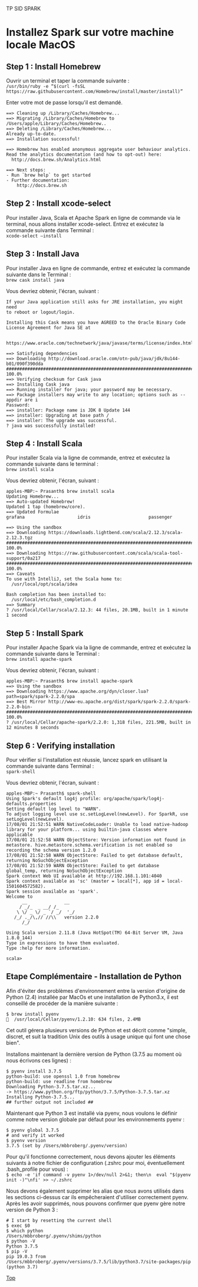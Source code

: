 TP SID SPARK

# Installez Spark sur votre machine locale MacOS

## Step 1 : Install Homebrew
Ouvrir un terminal et taper la commande suivante : <br>
`/usr/bin/ruby -e “$(curl -fsSL https://raw.githubusercontent.com/Homebrew/install/master/install)”`

Enter votre mot de passe lorsqu'il est demandé. 

```
==> Cleaning up /Library/Caches/Homebrew...
==> Migrating /Library/Caches/Homebrew to /Users/apple/Library/Caches/Homebrew..
==> Deleting /Library/Caches/Homebrew...
Already up-to-date.
==> Installation successful!
 
==> Homebrew has enabled anonymous aggregate user behaviour analytics.
Read the analytics documentation (and how to opt-out) here:
  http://docs.brew.sh/Analytics.html
 
==> Next steps:
- Run `brew help` to get started
- Further documentation: 
    http://docs.brew.sh
```

## Step 2 : Install xcode-select
Pour installer Java, Scala et Apache Spark en ligne de commande via le terminal, nous allons installer xcode-select. Entrez et exécutez la commande suivante dans Terminal : <br>
`xcode-select –install`

## Step 3 : Install Java
Pour installer Java en ligne de commande, entrez et exécutez la commande suivante dans le Terminal :<br>
`brew cask install java`

Vous devriez obtenir, l'écran, suivant : 
```
If your Java application still asks for JRE installation, you might need
to reboot or logout/login.
 
Installing this Cask means you have AGREED to the Oracle Binary Code
License Agreement for Java SE at
 
  https://www.oracle.com/technetwork/java/javase/terms/license/index.html
 
==> Satisfying dependencies
==> Downloading http://download.oracle.com/otn-pub/java/jdk/8u144-b01/090f390dda
######################################################################## 100.0%
==> Verifying checksum for Cask java
==> Installing Cask java
==> Running installer for java; your password may be necessary.
==> Package installers may write to any location; options such as --appdir are i
Password:
==> installer: Package name is JDK 8 Update 144
==> installer: Upgrading at base path /
==> installer: The upgrade was successful.
? java was successfully installed!
```

## Step 4 : Install Scala

Pour installer Scala via la ligne de commande, entrez et exécutez la commande suivante dans le terminal :<br>
`brew install scala`

Vous devriez obtenir, l'écran, suivant : 
```
apples-MBP:~ Prasanth$ brew install scala
Updating Homebrew...
==> Auto-updated Homebrew!
Updated 1 tap (homebrew/core).
==> Updated Formulae
grafana                    idris                      passenger
 
==> Using the sandbox
==> Downloading https://downloads.lightbend.com/scala/2.12.3/scala-2.12.3.tgz
######################################################################## 100.0%
==> Downloading https://raw.githubusercontent.com/scala/scala-tool-support/0a217
######################################################################## 100.0%
==> Caveats
To use with IntelliJ, set the Scala home to:
  /usr/local/opt/scala/idea
 
Bash completion has been installed to:
  /usr/local/etc/bash_completion.d
==> Summary
? /usr/local/Cellar/scala/2.12.3: 44 files, 20.1MB, built in 1 minute 1 second
```

## Step 5 : Install Spark

Pour installer Apache Spark via la ligne de commande, entrez et exécutez la commande suivante dans le Terminal : <br>
`brew install apache-spark`

Vous devriez obtenir, l'écran, suivant : 
```
apples-MBP:~ Prasanth$ brew install apache-spark
==> Using the sandbox
==> Downloading https://www.apache.org/dyn/closer.lua?path=spark/spark-2.2.0/spa
==> Best Mirror http://www-eu.apache.org/dist/spark/spark-2.2.0/spark-2.2.0-bin-
######################################################################## 100.0%
? /usr/local/Cellar/apache-spark/2.2.0: 1,318 files, 221.5MB, built in 12 minutes 8 seconds
```

## Step 6 : Verifying installation

Pour vérifier si l'installation est réussie, lancez spark en utilisant la commande suivante dans Terminal :<br>
`spark-shell`

Vous devriez obtenir, l'écran, suivant : 
```
apples-MBP:~ Prasanth$ spark-shell
Using Spark's default log4j profile: org/apache/spark/log4j-defaults.properties
Setting default log level to "WARN".
To adjust logging level use sc.setLogLevel(newLevel). For SparkR, use setLogLevel(newLevel).
17/08/01 21:52:51 WARN NativeCodeLoader: Unable to load native-hadoop library for your platform... using builtin-java classes where applicable
17/08/01 21:52:58 WARN ObjectStore: Version information not found in metastore. hive.metastore.schema.verification is not enabled so recording the schema version 1.2.0
17/08/01 21:52:58 WARN ObjectStore: Failed to get database default, returning NoSuchObjectException
17/08/01 21:52:59 WARN ObjectStore: Failed to get database global_temp, returning NoSuchObjectException
Spark context Web UI available at http://192.168.1.101:4040
Spark context available as 'sc' (master = local[*], app id = local-1501604572582).
Spark session available as 'spark'.
Welcome to
      __              __
     / _/_  _ __/ /_
    \ \/ _ \/ _ `/ _/  '_/
   /_/ ._/\,// //\\   version 2.2.0
      /_/
        
Using Scala version 2.11.8 (Java HotSpot(TM) 64-Bit Server VM, Java 1.8.0_144)
Type in expressions to have them evaluated.
Type :help for more information.
 
scala>
```

## Etape Complémentaire - Installation de Python

Afin d'éviter des problèmes d'environnement entre la version d'origine de Python (2.4) installée par MacOs et une installation de Python3.x, il est conseillé de procéder de la manière suivante : <br>

```
$ brew install pyenv
🍺  /usr/local/Cellar/pyenv/1.2.10: 634 files, 2.4MB
```
Cet outil gérera plusieurs versions de Python et est décrit comme "simple, discret, et suit la tradition Unix des outils à usage unique qui font une chose bien".

Installons maintenant la dernière version de Python (3.7.5 au moment où nous écrivons ces lignes) :
```
$ pyenv install 3.7.5
python-build: use openssl 1.0 from homebrew
python-build: use readline from homebrew
Downloading Python-3.7.5.tar.xz...
-> https://www.python.org/ftp/python/3.7.5/Python-3.7.5.tar.xz
Installing Python-3.7.5...
## further output not included ##
```

Maintenant que Python 3 est installé via pyenv, nous voulons le définir comme notre version globale par défaut pour les environnements pyenv : <br>
```
$ pyenv global 3.7.5
# and verify it worked
$ pyenv version
3.7.5 (set by /Users/mbbroberg/.pyenv/version)
```
Pour qu'il fonctionne correctement, nous devons ajouter les éléments suivants à notre fichier de configuration (.zshrc pour moi, éventuellement .bash_profile pour vous) :<br>
`$ echo -e 'if command -v pyenv 1>/dev/null 2>&1; then\n  eval "$(pyenv init -)"\nfi' >> ~/.zshrc`

Nous devons également supprimer les alias que nous avons utilisés dans les sections ci-dessus car ils empêcheraient d'utiliser correctement pyenv. Après les avoir supprimés, nous pouvons confirmer que pyenv gère notre version de Python 3 :
```
# I start by resetting the current shell
$ exec $0
$ which python
/Users/mbbroberg/.pyenv/shims/python
$ python -V
Python 3.7.5
$ pip -V
pip 19.0.3 from /Users/mbbroberg/.pyenv/versions/3.7.5/lib/python3.7/site-packages/pip (python 3.7)
```
[Top](https://daviddemacedo.github.io/testwiki/installlocal/)


